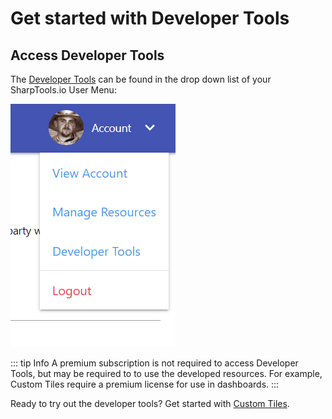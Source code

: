 # Get started with Developer Tools

## Access Developer Tools
The [Developer Tools](https://sharptools.io/developer) can be found in the drop down list of your SharpTools.io User Menu:

<img src="./assets/access_developer_tools.png" alt="Access Developer Tool" class="zoomable-image" />

::: tip Info
A premium subscription is not required to access Developer Tools, but may be required to to use the developed resources. For example, Custom Tiles require a premium license for use in dashboards.
:::


Ready to try out the developer tools? Get started with [Custom Tiles](./custom-tiles/).